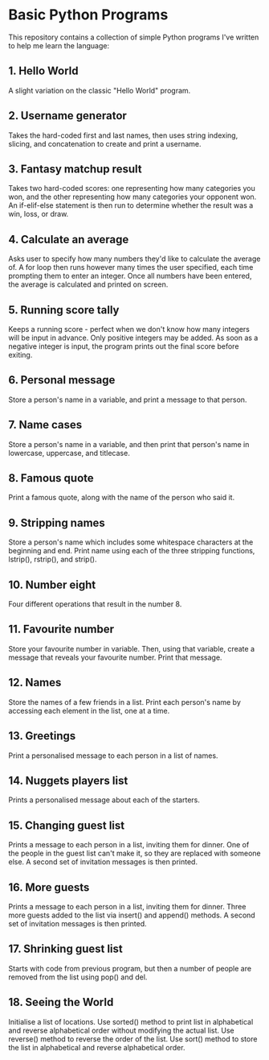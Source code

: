 # Basic Python Programs

This repository contains a collection of simple Python programs I've written to help me learn the language:

## 1. Hello World
A slight variation on the classic "Hello World" program.

## 2. Username generator
Takes the hard-coded first and last names, then uses string indexing, slicing, and concatenation to create and print a username.

## 3. Fantasy matchup result
Takes two hard-coded scores: one representing how many categories you won, and the other representing how many categories your opponent won. An if-elif-else statement is then run to determine whether the result was a win, loss, or draw.

## 4. Calculate an average
Asks user to specify how many numbers they'd like to calculate the average of. A for loop then runs however many times the user specified, each time prompting them to enter an integer. Once all numbers have been entered, the average is calculated and printed on screen.

## 5. Running score tally
Keeps a running score - perfect when we don't know how many integers will be input in advance. Only positive integers may be added. As soon as a negative integer is input, the program prints out the final score before exiting.

## 6. Personal message
Store a person's name in a variable, and print a message to that person.

## 7. Name cases
Store a person's name in a variable, and then print that person's name in lowercase, uppercase, and titlecase.

## 8. Famous quote
Print a famous quote, along with the name of the person who said it.

## 9. Stripping names
Store a person's name which includes some whitespace characters at the beginning and end.
Print name using each of the three stripping functions, lstrip(), rstrip(), and strip().

## 10. Number eight
Four different operations that result in the number 8.

## 11. Favourite number
Store your favourite number in variable. Then, using that variable, create a message that reveals your favourite number.
Print that message.

## 12. Names
Store the names of a few friends in a list. Print each person's name by accessing each element in the list, one at a time.

## 13. Greetings
Print a personalised message to each person in a list of names.

## 14. Nuggets players list
Prints a personalised message about each of the starters.

## 15. Changing guest list
Prints a message to each person in a list, inviting them for dinner. One of the people in the guest list can't make it, so they are replaced with someone else. A second set of invitation messages is then printed.

## 16. More guests
Prints a message to each person in a list, inviting them for dinner. Three more guests added to the list via insert() and append() methods. A second set of invitation messages is then printed.

## 17. Shrinking guest list
Starts with code from previous program, but then a number of people are removed from the list using pop() and del.

## 18. Seeing the World
Initialise a list of locations. Use sorted() method to print list in alphabetical and reverse alphabetical order without modifying the actual list. Use reverse() method to reverse the order of the list. Use sort() method to store the list in alphabetical and reverse alphabetical order.